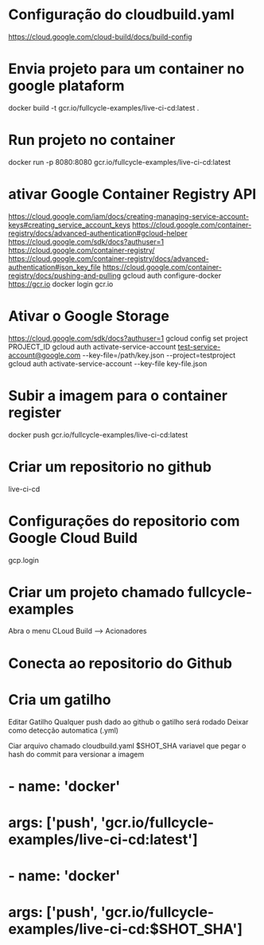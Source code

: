 # Configuração do cloudbuild.yaml
https://cloud.google.com/cloud-build/docs/build-config

 # Envia projeto para um container no google plataform
docker build -t gcr.io/fullcycle-examples/live-ci-cd:latest .

# Run projeto no container
docker run -p 8080:8080 gcr.io/fullcycle-examples/live-ci-cd:latest

# ativar Google Container Registry API
https://cloud.google.com/iam/docs/creating-managing-service-account-keys#creating_service_account_keys
https://cloud.google.com/container-registry/docs/advanced-authentication#gcloud-helper
https://cloud.google.com/sdk/docs?authuser=1
https://cloud.google.com/container-registry/
https://cloud.google.com/container-registry/docs/advanced-authentication#json_key_file
https://cloud.google.com/container-registry/docs/pushing-and-pulling
gcloud auth configure-docker
 https://gcr.io
 docker login gcr.io 
# Ativar o Google Storage

https://cloud.google.com/sdk/docs?authuser=1
 gcloud config set project PROJECT_ID
 gcloud auth activate-service-account test-service-account@google.com --key-file=/path/key.json --project=testproject
 gcloud auth activate-service-account --key-file key-file.json

# Subir a imagem para o container register
 docker push gcr.io/fullcycle-examples/live-ci-cd:latest

 # Criar um repositorio no github
 live-ci-cd

 # Configurações do repositorio com Google Cloud Build
 gcp.login

 # Criar um projeto chamado fullcycle-examples
 Abra o menu CLoud Build --> Acionadores

 # Conecta ao repositorio do Github

 # Cria um gatilho
 Editar Gatilho
 Qualquer push dado ao github o gatilho será rodado
 Deixar como detecção automatica (.yml)

Ciar arquivo chamado cloudbuild.yaml
$SHOT_SHA variavel que pegar o hash do commit para versionar a imagem


# - name: 'docker' 
#    args: ['push', 'gcr.io/fullcycle-examples/live-ci-cd:latest']

# - name: 'docker'
#    args: ['push', 'gcr.io/fullcycle-examples/live-ci-cd:$SHOT_SHA']




